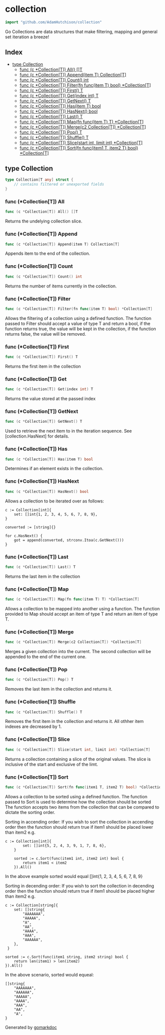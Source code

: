 <!-- Code generated by gomarkdoc. DO NOT EDIT -->

# collection

```go
import "github.com/AdamHutchison/collection"
```

Go Collections are data structures that make filtering, mapping and general set iteration a breeze\!

## Index

- [type Collection](<#type-collection>)
  - [func (c *Collection[T]) All() []T](<#func-collectiont-all>)
  - [func (c *Collection[T]) Append(item T) Collection[T]](<#func-collectiont-append>)
  - [func (c *Collection[T]) Count() int](<#func-collectiont-count>)
  - [func (c *Collection[T]) Filter(fn func(item T) bool) *Collection[T]](<#func-collectiont-filter>)
  - [func (c *Collection[T]) First() T](<#func-collectiont-first>)
  - [func (c *Collection[T]) Get(index int) T](<#func-collectiont-get>)
  - [func (c *Collection[T]) GetNext() T](<#func-collectiont-getnext>)
  - [func (c *Collection[T]) Has(item T) bool](<#func-collectiont-has>)
  - [func (c *Collection[T]) HasNext() bool](<#func-collectiont-hasnext>)
  - [func (c *Collection[T]) Last() T](<#func-collectiont-last>)
  - [func (c *Collection[T]) Map(fn func(item T) T) *Collection[T]](<#func-collectiont-map>)
  - [func (c *Collection[T]) Merge(c2 Collection[T]) *Collection[T]](<#func-collectiont-merge>)
  - [func (c *Collection[T]) Pop() T](<#func-collectiont-pop>)
  - [func (c *Collection[T]) Shuffle() T](<#func-collectiont-shuffle>)
  - [func (c *Collection[T]) Slice(start int, limit int) *Collection[T]](<#func-collectiont-slice>)
  - [func (c *Collection[T]) Sort(fn func(item1 T, item2 T) bool) *Collection[T]](<#func-collectiont-sort>)


## type Collection

```go
type Collection[T any] struct {
    // contains filtered or unexported fields
}
```

### func \(\*Collection\[T\]\) All

```go
func (c *Collection[T]) All() []T
```

Returns the undelying collection slice.

### func \(\*Collection\[T\]\) Append

```go
func (c *Collection[T]) Append(item T) Collection[T]
```

Appends item to the end of the collection.

### func \(\*Collection\[T\]\) Count

```go
func (c *Collection[T]) Count() int
```

Returns the number of items currently in the collection.

### func \(\*Collection\[T\]\) Filter

```go
func (c *Collection[T]) Filter(fn func(item T) bool) *Collection[T]
```

Allows the filtering of a collection using a defined function. The function passed to Filter should accept a value of type T and return a bool, if the function returns true, the value will be kept in the collection, if the function returns false, the value will be removed.

### func \(\*Collection\[T\]\) First

```go
func (c *Collection[T]) First() T
```

Returns the first item in the collection

### func \(\*Collection\[T\]\) Get

```go
func (c *Collection[T]) Get(index int) T
```

Returns the value stored at the passed index

### func \(\*Collection\[T\]\) GetNext

```go
func (c *Collection[T]) GetNext() T
```

Used to retrieve the next item to in the iteration sequence. See \[collection.HasNext\] for details.

### func \(\*Collection\[T\]\) Has

```go
func (c *Collection[T]) Has(item T) bool
```

Determines if an element exists in the collection.

### func \(\*Collection\[T\]\) HasNext

```go
func (c *Collection[T]) HasNext() bool
```

Allows a collection to be iterated over as follows:

```
c := Collection[int]{
	set: []int{1, 2, 3, 4, 5, 6, 7, 8, 9},
}

converted := [string]{}

for c.HasNext() {
	got = append(converted, strconv.Itoa(c.GetNext()))
}
```

### func \(\*Collection\[T\]\) Last

```go
func (c *Collection[T]) Last() T
```

Returns the last item in the collection

### func \(\*Collection\[T\]\) Map

```go
func (c *Collection[T]) Map(fn func(item T) T) *Collection[T]
```

Allows a collection to be mapped into another using a function. The function provided to Map should accept an item of type T and return an item of type T.

### func \(\*Collection\[T\]\) Merge

```go
func (c *Collection[T]) Merge(c2 Collection[T]) *Collection[T]
```

Merges a given collection into the current. The second collection will be appended to the end of the current one.

### func \(\*Collection\[T\]\) Pop

```go
func (c *Collection[T]) Pop() T
```

Removes the last item in the collection and returns it.

### func \(\*Collection\[T\]\) Shuffle

```go
func (c *Collection[T]) Shuffle() T
```

Removes the first item in the collection and returns it. All othher item indexes are decreased by 1.

### func \(\*Collection\[T\]\) Slice

```go
func (c *Collection[T]) Slice(start int, limit int) *Collection[T]
```

Returns a collection containing a slice of the original values. The slice is inclusive of the start and exclusive of the limt.

### func \(\*Collection\[T\]\) Sort

```go
func (c *Collection[T]) Sort(fn func(item1 T, item2 T) bool) *Collection[T]
```

Allows a collection to be sorted using a defined function. The function passed to Sort is used to determine how the collection should be sorted The function accepts two items from the collection that can be compared to dictate the sorting order.

Sorting in accending order: If you wish to sort the collection in accending order then the function should return true if item1 should be placed lower than item2 e.g.

```
c := Collection[int]{
		set: []int{5, 2, 4, 3, 9, 1, 7, 8, 6},
	}

	sorted := c.Sort(func(item1 int, item2 int) bool {
		return item1 < item2
	}).All()
```

In the above example sorted would equal \[\]int\{1, 2, 3, 4, 5, 6, 7, 8, 9\}

Sorting in decending order: If you wish to sort the collection in decending order then the function should return true if item1 should be placed higher than item2 e.g.

```
c := Collection[string]{
	set: []string{
		"AAAAAAA",
		"AAAAA",
		"A",
		"AA",
		"AAAA",
		"AAA",
		"AAAAAA",
	},
 }

sorted := c.Sort(func(item1 string, item2 string) bool {
	return len(item1) > len(item2)
}).All()
```

In the above scenario, sorted would equeal:

```
[]string{
	"AAAAAAA",
	"AAAAAA",
	"AAAAA",
	"AAAA",
	"AAA",
	"AA",
	"A",
}
```



Generated by [gomarkdoc](<https://github.com/princjef/gomarkdoc>)
